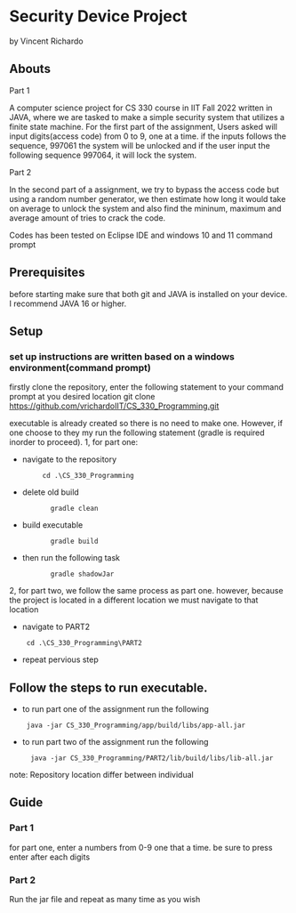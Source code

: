 # Security Device Project 
by Vincent Richardo

## Abouts

Part 1

A computer science project for CS 330 course in IIT Fall 2022 written in JAVA, where we are tasked to make a simple security system that utilizes a finite state machine.
For the first part of the assignment, Users asked will input digits(access code) from 0 to 9, one at a time. if the inputs follows the sequence, 997061 the system will be unlocked and if the user input the following sequence 997064, it will lock the system.

Part 2

In the second part of a assignment, we try to bypass the access code but using a random number generator, we then estimate how long it would take on average to unlock the system and also find the mininum, maximum and average amount of tries to crack the code.


Codes has been tested on Eclipse IDE and windows 10 and 11 command prompt

## Prerequisites
before starting make sure that both git and JAVA is installed on your device. I recommend JAVA 16 or higher.

## Setup
### set up instructions are written based on a windows environment(command prompt) 
firstly clone the repository, enter the following statement to your command prompt at you desired location
  git clone https://github.com/vrichardoIIT/CS_330_Programming.git
  
executable is already created so there is no need to make one. However, if one choose to they my run the following statement
(gradle is required inorder to proceed).
   1, for part one:
   
   * navigate to the repository
              
              cd .\CS_330_Programming
        
        
   * delete old build
                
                gradle clean
        
   * build executable 
            
                gradle build 
            
            
   * then run the following task
            
                gradle shadowJar
            
   2, for part two, we follow the same process as part one. however, because the project is located in a different location we must navigate to that location
      
   * navigate to PART2
      
          cd .\CS_330_Programming\PART2
          
   * repeat pervious step
      
      
## Follow the steps to run executable.
 - to run part one of the assignment run the following 
        
        java -jar CS_330_Programming/app/build/libs/app-all.jar
        
- to run part two of the assignment run the following
        
        java -jar CS_330_Programming/PART2/lib/build/libs/lib-all.jar
        
note: Repository location differ between individual 

## Guide
### Part 1
for part one, enter a numbers from 0-9 one that a time. be sure to press enter after each digits

### Part 2
Run the jar file and repeat as many time as you wish
      
          









